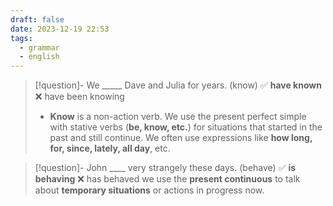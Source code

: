 ```yaml
---
draft: false
date: 2023-12-19 22:53
tags:
  - grammar
  - english
---
```


> [!question]- We \_____ Dave and Julia for years. (know)
> ✅ **have known** ❌ have been knowing
> - **Know** is a non-action verb. We use the present perfect simple with stative verbs (**be, know, etc.**) for situations that started in the past and still continue. We often use expressions like **how long, for, since, lately, all day**, etc.

>[!question]- John \____ very strangely these days. (behave)
>✅ **is behaving** ❌ has behaved
> we use the **present continuous** to talk about **temporary situations** or actions in progress now.


